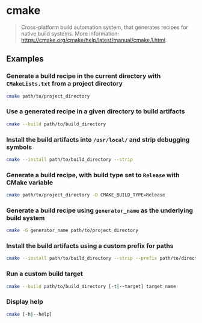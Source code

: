 # cmake

> Cross-platform build automation system, that generates recipes for native build systems. More information: <https://cmake.org/cmake/help/latest/manual/cmake.1.html>.

## Examples

### Generate a build recipe in the current directory with `CMakeLists.txt` from a project directory

```bash
cmake path/to/project_directory
```

### Use a generated recipe in a given directory to build artifacts

```bash
cmake --build path/to/build_directory
```

### Install the build artifacts into `/usr/local/` and strip debugging symbols

```bash
cmake --install path/to/build_directory --strip
```

### Generate a build recipe, with build type set to `Release` with CMake variable

```bash
cmake path/to/project_directory -D CMAKE_BUILD_TYPE=Release
```

### Generate a build recipe using `generator_name` as the underlying build system

```bash
cmake -G generator_name path/to/project_directory
```

### Install the build artifacts using a custom prefix for paths

```bash
cmake --install path/to/build_directory --strip --prefix path/to/directory
```

### Run a custom build target

```bash
cmake --build path/to/build_directory [-t|--target] target_name
```

### Display help

```bash
cmake [-h|--help]
```
